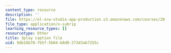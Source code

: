```yaml
---
content_type: resource
description: ''
file: https://ol-ocw-studio-app-production.s3.amazonaws.com/courses/20-219-becoming-the-next-bill-nye-writing-and-hosting-the-educational-show-january-iap-2015/9db16b707b5f5b04b8d0273d3ab7255c_Docl3KOqnHI.vtt
file_type: application/x-subrip
learning_resource_types: []
resourcetype: Other
title: 3play caption file
uid: 9db16b70-7b5f-5b04-b8d0-273d3ab7255c
---
```

